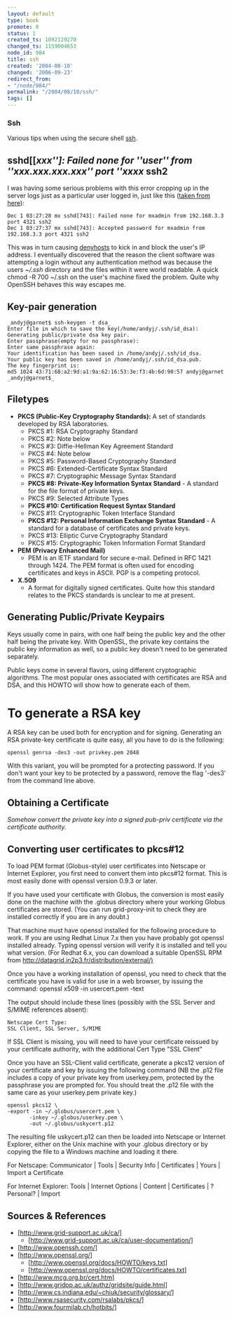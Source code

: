```yaml
---
layout: default
type: book
promote: 0
status: 1
created_ts: 1092129270
changed_ts: 1159004653
node_id: 984
title: ssh
created: '2004-08-10'
changed: '2006-09-23'
redirect_from:
- "/node/984/"
permalink: "/2004/08/10/ssh/"
tags: []
---
```

### Ssh
Various tips when using the secure shell [ssh](http://www.openssh.com/).
<!--break-->

## sshd[[_xxx'']: Failed none for ''user'' from ''xxx.xxx.xxx.xxx'' port ''xxxx_ ssh2 
I was having some serious problems with this error cropping up in the server logs just as a particular user logged in, just like this ([taken from here](http://www.derkeiler.com/Mailing-Lists/securityfocus/Secure_Shell/2004-12/0001.html)):

    Dec 1 03:27:28 mx sshd[743]: Failed none for mxadmin from 192.168.3.3 port 4321 ssh2
    Dec 1 03:27:37 mx sshd[743]: Accepted password for mxadmin from 192.168.3.3 port 4321 ssh2 

This was in turn causing [denyhosts](http://denyhosts.sourceforge.net/) to kick in and block the user's IP address.  I eventually discovered that the reason the client software was attempting a login without any authentication method was because the users _~/.ssh_ directory and the files within it were world readable.  A quick 
    chmod -R 700 ~/.ssh
on the user's machine fixed the problem.  Quite why OpenSSH behaves this way escapes me.

## Key-pair generation
    _andyj@garnet$ ssh-keygen -t dsa_
    Enter file in which to save the key(/home/andyj/.ssh/id_dsa): 
    Generating public/private dsa key pair.
    Enter passphrase(empty for no passphrase): 
    Enter same passphrase again: 
    Your identification has been saved in /home/andyj/.ssh/id_dsa.
    Your public key has been saved in /home/andyj/.ssh/id_dsa.pub.
    The key fingerprint is:
    md5 1024 43:71:68:a2:9d:a1:9a:62:16:53:3e:f3:4b:6d:90:57 andyj@garnet
    _andyj@garnet$_

## Filetypes

* __PKCS (Public-Key Cryptography Standards):__ A set of standards developed by RSA laboratories.
    * PKCS #1: RSA Cryptography Standard
    * PKCS #2: Note below
    * PKCS #3: Diffie-Hellman Key Agreement Standard
    * PKCS #4: Note below
    * PKCS #5: Password-Based Cryptography Standard
    * PKCS #6: Extended-Certificate Syntax Standard
    * PKCS #7: Cryptographic Message Syntax Standard
    * __PKCS #8: Private-Key Information Syntax Standard__ - A standard for the file format of private keys.
    * PKCS #9: Selected Attribute Types
    * __PKCS #10: Certification Request Syntax Standard__
    * PKCS #11: Cryptographic Token Interface Standard
    * __PKCS #12: Personal Information Exchange Syntax Standard__ - A standard for a database of certificates and private keys.
    * PKCS #13: Elliptic Curve Cryptography Standard
    * PKCS #15: Cryptographic Token Information Format Standard
* __PEM (Privacy Enhanced Mail)__
    * PEM is an IETF standard for secure e-mail. Defined in RFC 1421 through 1424. The PEM format is often used for encoding certificates and keys in ASCII. PGP is a competing protocol.
* __X.509__
    * A format for digitally signed certificates.  Quite how this standard relates to the PKCS standards is unclear to me at present.

## Generating Public/Private Keypairs
Keys usually come in pairs, with one half being the public key and the other half being the private key.  With OpenSSL, the private key contains the
public key information as well, so a public key doesn't need to be
generated separately.

Public keys come in several flavors, using different cryptographic
algorithms.  The most popular ones associated with certificates are
RSA and DSA, and this HOWTO will show how to generate each of them.

# To generate a RSA key
A RSA key can be used both for encryption and for signing.
Generating an RSA private-key certificate is quite easy, all you have to
do is the following:

    openssl genrsa -des3 -out privkey.pem 2048

With this variant, you will be prompted for a protecting password.  If
you don't want your key to be protected by a password, remove the flag
'-des3' from the command line above.

## Obtaining a Certificate
_Somehow convert the private key into a signed pub-priv certificate via the certificate authority._

## Converting user certificates to pkcs#12
To load PEM format (Globus-style) user certificates into Netscape or Internet Explorer, you first need to convert them into pkcs#12 format. This is most easily done with openssl version 0.9.3 or later.

If you have used your certificate with Globus, the conversion is most easily done on the machine with the .globus directory where your working Globus certificates are stored. (You can run grid-proxy-init to check they are installed correctly if you are in any doubt.)

That machine must have openssl installed for the following procedure to work. If you are using Redhat Linux 7.x then you have probably got openssl installed already. Typing openssl version will verify it is installed and tell you what version. (For Redhat 6.x, you can download a suitable OpenSSL RPM from <http://datagrid.in2p3.fr/distribution/external/)>

Once you have a working installation of openssl, you need to check that the certificate you have is valid for use in a web browser, by issuing the command: 
    openssl x509 -in usercert.pem -text

The output should include these lines (possibly with the SSL Server and S/MIME references absent):

    Netscape Cert Type: 
    SSL Client, SSL Server, S/MIME

If SSL Client is missing, you will need to have your certificate reissued by your certificate authority, with the additional Cert Type "SSL Client"

Once you have an SSL-Client valid certificate, generate a pkcs12 version of your certificate and key by issuing the following command (NB the .p12 file includes a copy of your private key from userkey.pem, protected by the passphrase you are prompted for. You should treat the .p12 file with the same care as your userkey.pem private key.)

    openssl pkcs12 \
    -export -in ~/.globus/usercert.pem \
           -inkey ~/.globus/userkey.pem \
           -out ~/.globus/uskycert.p12

The resulting file uskycert.p12 can then be loaded into Netscape or Internet Explorer, either on the Unix machine with your .globus directory or by copying the file to a Windows machine and loading it there.

For Netscape: Communicator | Tools | Security Info | Certificates | Yours | Import a Certificate

For Internet Explorer: Tools | Internet Options | Content | Certificates | ?Personal? | Import 

## Sources & References
* [http://www.grid-support.ac.uk/ca/]
    * [http://www.grid-support.ac.uk/ca/user-documentation/]
* [http://www.openssh.com/]
* [http://www.openssl.org/]
    * [http://www.openssl.org/docs/HOWTO/keys.txt]
    * [http://www.openssl.org/docs/HOWTO/certificates.txt]
* [http://www.mcg.org.br/cert.htm]
* [http://www.gridpp.ac.uk/authz/gridsite/guide.html]
* [http://www.cs.indiana.edu/~chiuk/security/glossary/]
* [http://www.rsasecurity.com/rsalabs/pkcs/]
* [http://www.fourmilab.ch/hotbits/]

